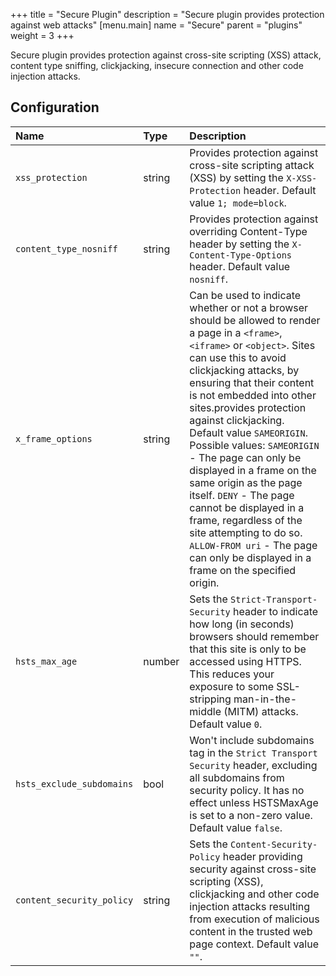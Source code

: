 +++
title = "Secure Plugin"
description = "Secure plugin provides protection against web attacks"
[menu.main]
  name = "Secure"
  parent = "plugins"
  weight = 3
+++

Secure plugin provides protection against cross-site scripting (XSS) attack,
content type sniffing, clickjacking, insecure connection and other code injection
attacks.

## Configuration

Name | Type | Description
:--- | :--- | :----------
`xss_protection` | string | Provides protection against cross-site scripting attack (XSS) by setting the `X-XSS-Protection` header. Default value `1; mode=block`.
`content_type_nosniff` | string | Provides protection against overriding Content-Type header by setting the `X-Content-Type-Options` header. Default value `nosniff`.
`x_frame_options` | string | Can be used to indicate whether or not a browser should be allowed to render a page in a `<frame>`, `<iframe>` or `<object>`. Sites can use this to avoid clickjacking attacks, by ensuring that their content is not embedded into other sites.provides protection against clickjacking. Default value `SAMEORIGIN`. Possible values: `SAMEORIGIN` - The page can only be displayed in a frame on the same origin as the page itself. `DENY` - The page cannot be displayed in a frame, regardless of the site attempting to do so. `ALLOW-FROM uri` - The page can only be displayed in a frame on the specified origin.
`hsts_max_age` | number | Sets the `Strict-Transport-Security` header to indicate how long (in seconds) browsers should remember that this site is only to be accessed using HTTPS. This reduces your exposure to some SSL-stripping man-in-the-middle (MITM) attacks. Default value `0`.
`hsts_exclude_subdomains` | bool | Won't include subdomains tag in the `Strict Transport Security` header, excluding all subdomains from security policy. It has no effect unless HSTSMaxAge is set to a non-zero value. Default value `false`.
`content_security_policy` | string | Sets the `Content-Security-Policy` header providing security against cross-site scripting (XSS), clickjacking and other code injection attacks resulting from execution of malicious content in the  trusted web page context. Default value `""`.
